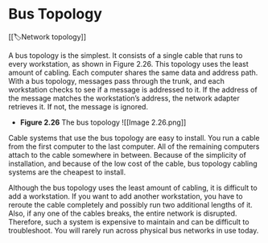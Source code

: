 
# Bus Topology

[[🏷️Network topology]]

A bus topology is the simplest. It consists of a single cable that runs to every workstation, as shown in Figure 2.26. This topology uses the least amount of cabling. Each computer shares the same data and address path. With a bus topology, messages pass through the trunk, and each workstation checks to see if a message is addressed to it. If the address of the message matches the workstation’s address, the network adapter retrieves it. If not, the message is ignored.

- **Figure 2.26** The bus topology
![[Image 2.26.png]]

Cable systems that use the bus topology are easy to install. You run a cable from the first computer to the last computer. All of the remaining computers attach to the cable somewhere in between. Because of the simplicity of installation, and because of the low cost of the cable, bus topology cabling systems are the cheapest to install.

Although the bus topology uses the least amount of cabling, it is difficult to add a workstation. If you want to add another workstation, you have to reroute the cable completely and possibly run two additional lengths of it. Also, if any one of the cables breaks, the entire network is disrupted. Therefore, such a system is expensive to maintain and can be difficult to troubleshoot. You will rarely run across physical bus networks in use today. 

